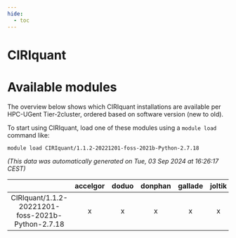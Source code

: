 ```yaml
---
hide:
  - toc
---
```


CIRIquant
=========

# Available modules


The overview below shows which CIRIquant installations are available per HPC-UGent Tier-2cluster, ordered based on software version (new to old).

To start using CIRIquant, load one of these modules using a `module load` command like:

```shell
module load CIRIquant/1.1.2-20221201-foss-2021b-Python-2.7.18
```

*(This data was automatically generated on Tue, 03 Sep 2024 at 16:26:17 CEST)*  

| |accelgor|doduo|donphan|gallade|joltik|shinx|skitty|
| :---: | :---: | :---: | :---: | :---: | :---: | :---: | :---: |
|CIRIquant/1.1.2-20221201-foss-2021b-Python-2.7.18|x|x|x|x|x|-|x|
